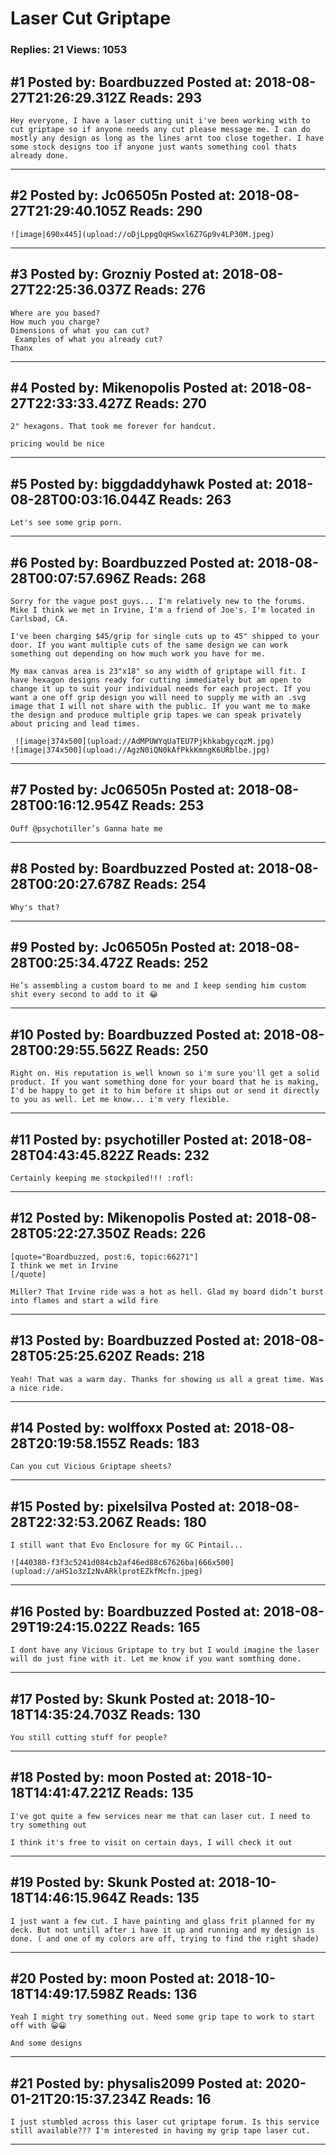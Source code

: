 # Laser Cut Griptape

### Replies: 21 Views: 1053

## \#1 Posted by: Boardbuzzed Posted at: 2018-08-27T21:26:29.312Z Reads: 293

```
Hey everyone, I have a laser cutting unit i've been working with to cut griptape so if anyone needs any cut please message me. I can do mostly any design as long as the lines arnt too close together. I have some stock designs too if anyone just wants something cool thats already done.
```

---
## \#2 Posted by: Jc06505n Posted at: 2018-08-27T21:29:40.105Z Reads: 290

```
![image|690x445](upload://oDjLppgOqHSwxl6Z7Gp9v4LP30M.jpeg)
```

---
## \#3 Posted by: Grozniy Posted at: 2018-08-27T22:25:36.037Z Reads: 276

```
Where are you based? 
How much you charge?
Dimensions of what you can cut?
 Examples of what you already cut?
Thanx
```

---
## \#4 Posted by: Mikenopolis Posted at: 2018-08-27T22:33:33.427Z Reads: 270

```
2" hexagons. That took me forever for handcut.

pricing would be nice
```

---
## \#5 Posted by: biggdaddyhawk Posted at: 2018-08-28T00:03:16.044Z Reads: 263

```
Let's see some grip porn.
```

---
## \#6 Posted by: Boardbuzzed Posted at: 2018-08-28T00:07:57.696Z Reads: 268

```
Sorry for the vague post guys... I'm relatively new to the forums. Mike I think we met in Irvine, I'm a friend of Joe's. I'm located in Carlsbad, CA.

I've been charging $45/grip for single cuts up to 45" shipped to your door. If you want multiple cuts of the same design we can work something out depending on how much work you have for me. 

My max canvas area is 23"x18" so any width of griptape will fit. I have hexagon designs ready for cutting immediately but am open to change it up to suit your individual needs for each project. If you want a one off grip design you will need to supply me with an .svg image that I will not share with the public. If you want me to make the design and produce multiple grip tapes we can speak privately about pricing and lead times. 

 ![image|374x500](upload://AdMPUWYqUaTEU7PjkhkabgycqzM.jpg)
![image|374x500](upload://AgzN0iQN0kAfPkkKmngK6URblbe.jpg)
```

---
## \#7 Posted by: Jc06505n Posted at: 2018-08-28T00:16:12.954Z Reads: 253

```
Ouff @psychotiller’s Ganna hate me
```

---
## \#8 Posted by: Boardbuzzed Posted at: 2018-08-28T00:20:27.678Z Reads: 254

```
Why's that?
```

---
## \#9 Posted by: Jc06505n Posted at: 2018-08-28T00:25:34.472Z Reads: 252

```
He’s assembling a custom board to me and I keep sending him custom shit every second to add to it 😂
```

---
## \#10 Posted by: Boardbuzzed Posted at: 2018-08-28T00:29:55.562Z Reads: 250

```
Right on. His reputation is well known so i'm sure you'll get a solid product. If you want something done for your board that he is making, I'd be happy to get it to him before it ships out or send it directly to you as well. Let me know... i'm very flexible.
```

---
## \#11 Posted by: psychotiller Posted at: 2018-08-28T04:43:45.822Z Reads: 232

```
Certainly keeping me stockpiled!!! :rofl:
```

---
## \#12 Posted by: Mikenopolis Posted at: 2018-08-28T05:22:27.350Z Reads: 226

```
[quote="Boardbuzzed, post:6, topic:66271"]
I think we met in Irvine
[/quote]

Miller? That Irvine ride was a hot as hell. Glad my board didn’t burst into flames and start a wild fire
```

---
## \#13 Posted by: Boardbuzzed Posted at: 2018-08-28T05:25:25.620Z Reads: 218

```
Yeah! That was a warm day. Thanks for showing us all a great time. Was a nice ride.
```

---
## \#14 Posted by: wolffoxx Posted at: 2018-08-28T20:19:58.155Z Reads: 183

```
Can you cut Vicious Griptape sheets?
```

---
## \#15 Posted by: pixelsilva Posted at: 2018-08-28T22:32:53.206Z Reads: 180

```
I still want that Evo Enclosure for my GC Pintail...

![440380-f3f3c5241d084cb2af46ed88c67626ba|666x500](upload://aHS1o3zIzNvARklprotEZkfMcfn.jpeg)
```

---
## \#16 Posted by: Boardbuzzed Posted at: 2018-08-29T19:24:15.022Z Reads: 165

```
I dont have any Vicious Griptape to try but I would imagine the laser will do just fine with it. Let me know if you want somthing done.
```

---
## \#17 Posted by: Skunk Posted at: 2018-10-18T14:35:24.703Z Reads: 130

```
You still cutting stuff for people?
```

---
## \#18 Posted by: moon Posted at: 2018-10-18T14:41:47.221Z Reads: 135

```
I've got quite a few services near me that can laser cut. I need to try something out

I think it's free to visit on certain days, I will check it out
```

---
## \#19 Posted by: Skunk Posted at: 2018-10-18T14:46:15.964Z Reads: 135

```
I just want a few cut. I have painting and glass frit planned for my deck. But not untill after i have it up and running and my design is done. ( and one of my colors are off, trying to find the right shade)
```

---
## \#20 Posted by: moon Posted at: 2018-10-18T14:49:17.598Z Reads: 136

```
Yeah I might try something out. Need some grip tape to work to start off with 😀😀

And some designs
```

---
## \#21 Posted by: physalis2099 Posted at: 2020-01-21T20:15:37.234Z Reads: 16

```
I just stumbled across this laser cut griptape forum. Is this service still available??? I'm interested in having my grip tape laser cut.
```

---
